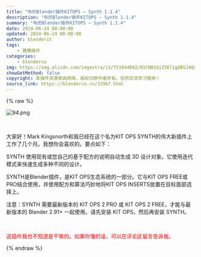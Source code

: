 ```yaml
---
title: "布的Blender插件KITOPS – Synth 1.1.4"
description: "布的Blender插件KITOPS – Synth 1.1.4"
summary: "布的Blender插件KITOPS – Synth 1.1.4"
date: 2024-06-24 00:00:00
updated: 2024-06-24 00:00:00
author: blenderit
tags: 
    - 建模插件
categories:
    - blenderco
img: https://img.alicdn.com/imgextra/i3/751044092/O1CN01GjZ5El1g6BSJ4Qd7H_!!751044092.png
showGetMethod: false
copyright: 本插件资源来自网络，版权归原作者所有，仅供交流学习使用！
source_link: https://blenderco.cn/33967.html
---
```


{% raw %}
<p><img class="aligncenter" src="https://img.alicdn.com/imgextra/i3/751044092/O1CN01GjZ5El1g6BSJ4Qd7H_!!751044092.png" alt="94.png"></p><p> </p><p>大家好！Mark Kingsnorth和我已经在这个名为KIT OPS SYNTH的伟大新插件上工作了几个月。我想你会喜欢的。要点如下：</p><p>SYNTH 使用现有或您自己的基于配方的说明自动生成 3D 设计对象。它使用迭代模式来快速生成多种不同的设计。</p><p>SYNTH是Blender插件，是KIT OPS生态系统的一部分。它与KIT OPS FREE或PRO结合使用，并使用配方和算法巧妙地将KIT OPS INSERTS放置在目标面部选择上。</p><p>注意：SYNTH 需要最新版本的 KIT OPS 2 PRO 或 KIT OPS 2 FREE，才能与最新版本的 Blender 2.91+ 一起使用。请先安装 KIT OPS，然后再安装 SYNTH。</p><p> </p><p><span style="color: #ff0000;">这插件我也不知道是干嘛的。如果你懂的话，可以在评论区留言告诉我。</span></p>
<div style="display: none">blenderco</div>
{% endraw %}